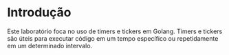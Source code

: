# Introdução

Este laboratório foca no uso de timers e tickers em Golang. Timers e tickers são úteis para executar código em um tempo específico ou repetidamente em um determinado intervalo.
